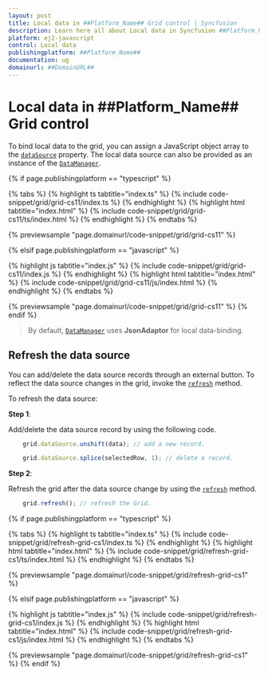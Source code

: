 ```yaml
---
layout: post
title: Local data in ##Platform_Name## Grid control | Syncfusion
description: Learn here all about Local data in Syncfusion ##Platform_Name## Grid control of Syncfusion Essential JS 2 and more.
platform: ej2-javascript
control: Local data 
publishingplatform: ##Platform_Name##
documentation: ug
domainurl: ##DomainURL##
---
```


# Local data in ##Platform_Name## Grid control

To bind local data to the grid, you can assign a JavaScript object array to the [`dataSource`](../../api/grid/#datasource) property. The local data source can also be provided as an instance of the [`DataManager`](../../data).

{% if page.publishingplatform == "typescript" %}

 {% tabs %}
{% highlight ts tabtitle="index.ts" %}
{% include code-snippet/grid/grid-cs11/index.ts %}
{% endhighlight %}
{% highlight html tabtitle="index.html" %}
{% include code-snippet/grid/grid-cs11/ts/index.html %}
{% endhighlight %}
{% endtabs %}
        
{% previewsample "page.domainurl/code-snippet/grid/grid-cs11" %}

{% elsif page.publishingplatform == "javascript" %}

{% highlight js tabtitle="index.js" %}
{% include code-snippet/grid/grid-cs11/index.js %}
{% endhighlight %}
{% highlight html tabtitle="index.html" %}
{% include code-snippet/grid/grid-cs11/js/index.html %}
{% endhighlight %}
{% endtabs %}

{% previewsample "page.domainurl/code-snippet/grid/grid-cs11" %}
{% endif %}

> By default, [`DataManager`](../../data) uses **JsonAdaptor** for local data-binding.

## Refresh the data source

You can add/delete the data source records through an external button. To reflect the data source changes in the grid, invoke the [`refresh`](../../api/grid/#refresh) method.

To refresh the data source:

**Step 1**:

Add/delete the data source record by using the following code.

   ```ts
       grid.dataSource.unshift(data); // add a new record.

       grid.dataSource.splice(selectedRow, 1); // delete a record.

   ```

**Step 2**:

Refresh the grid after the data source change by using the [`refresh`](../../api/grid/#refresh) method.

```ts
    grid.refresh(); // refresh the Grid.

```

{% if page.publishingplatform == "typescript" %}

 {% tabs %}
{% highlight ts tabtitle="index.ts" %}
{% include code-snippet/grid/refresh-grid-cs1/index.ts %}
{% endhighlight %}
{% highlight html tabtitle="index.html" %}
{% include code-snippet/grid/refresh-grid-cs1/ts/index.html %}
{% endhighlight %}
{% endtabs %}
        
{% previewsample "page.domainurl/code-snippet/grid/refresh-grid-cs1" %}

{% elsif page.publishingplatform == "javascript" %}

{% highlight js tabtitle="index.js" %}
{% include code-snippet/grid/refresh-grid-cs1/index.js %}
{% endhighlight %}
{% highlight html tabtitle="index.html" %}
{% include code-snippet/grid/refresh-grid-cs1/js/index.html %}
{% endhighlight %}
{% endtabs %}

{% previewsample "page.domainurl/code-snippet/grid/refresh-grid-cs1" %}
{% endif %}